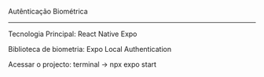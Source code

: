 Autênticação Biométrica
_________________________________________________________

Tecnologia Principal:
React Native Expo

Biblioteca de biometria:
Expo Local Authentication

Acessar o projecto:
terminal -> npx expo start
